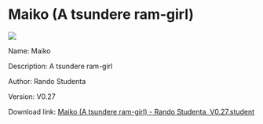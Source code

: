 # Maiko (A tsundere ram-girl)

<img src = "https://raw.githubusercontent.com/Arbiter1223/Koukou-Gurashi-Custom-Students/master/Students/Files/Maiko%20(A%20tsundere%20ram-girl).png">

Name: Maiko

Description: A tsundere ram-girl

Author: Rando Studenta

Version: V0.27

Download link: <a href="https://raw.githubusercontent.com/Arbiter1223/Koukou-Gurashi-Custom-Students/master/Students/Files/Maiko%20(A%20tsundere%20ram-girl)%20-%20Rando%20Studenta%2C%20V0.27.student">Maiko (A tsundere ram-girl) - Rando Studenta, V0.27.student</a>
